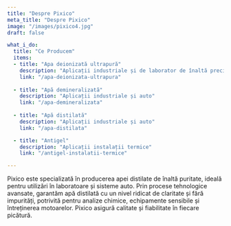 ```yaml
---
title: "Despre Pixico"
meta_title: "Despre Pixico"
image: "/images/pixico4.jpg"
draft: false

what_i_do:
  title: "Ce Producem"
  items:
  - title: "Apa deionizată ultrapură"
    description: "Aplicații industriale și de laborator de înaltă precizie"
    link: "/apa-deionizata-ultrapura"
  
  - title: "Apă demineralizată"
    description: "Aplicații industriale și auto"
    link: "/apa-demineralizata"
  
  - title: "Apă distilată"
    description: "Aplicații industriale și auto"
    link: "/apa-distilata"

  - title: "Antigel"
    description: "Aplicații instalații termice"
    link: "/antigel-instalatii-termice"

---
```


Pixico este specializată în producerea apei distilate de înaltă puritate, ideală pentru utilizări în laboratoare și sisteme auto. Prin procese tehnologice avansate, garantăm apă distilată cu un nivel ridicat de claritate și fără impurități, potrivită pentru analize chimice, echipamente sensibile și întreținerea motoarelor. Pixico asigură calitate și fiabilitate în fiecare picătură.
